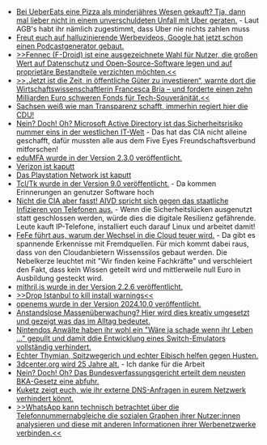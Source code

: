 * [Bei UeberEats eine Pizza als minderjähres Wesen gekauft? Tja, dann mal lieber nicht in einem unverschuldeten Unfall mit Uber geraten.](https://blog.fefe.de/?ts=9804969e) - Laut AGB's habt ihr nämlich zugestimmt, dass Uber nie nichts zahlen muss
* [Freut euch auf halluzinierende Werbevideos, Google hat jetzt schon einen Podcastgenerator gebaut.](https://blog.fefe.de/?ts=98049367)
* [>>Fennec (F-Droid) ist eine ausgezeichnete Wahl für Nutzer, die großen Wert auf Datenschutz und Open-Source-Software legen und auf proprietäre Bestandteile verzichten möchten.<<](https://www.kuketz-blog.de/fennec-und-mull-sichere-und-datenschutzfreundliche-android-browser-teil-5/)
* [>>„Jetzt ist die Zeit, in öffentliche Güter zu investieren“, warnte dort die Wirtschaftswissenschaftlerin Francesca Bria – und forderte einen zehn Milliarden Euro schweren Fonds für Tech-Souveränität.<<](https://netzpolitik.org/2024/big-tech-muss-weg-weltweite-zivilgesellschaft-will-tech-riesen-zerschlagen/)
* [Sachsen weiß wie man Transparenz schafft, immerhin regiert hier die CDU!](https://blog.fefe.de/?ts=980423fc)
* [Nein? Doch! Oh? Microsoft Active Directory ist das Sicherheitsrisiko nummer eins in der westlichen IT-Welt](https://blog.fefe.de/?ts=980473ec) - Das hat das CIA nicht alleine geschafft, dafür mussten alle aus dem Five Eyes Freundschaftsverbund mitforschen!
* [eduMFA wurde in der Version 2.3.0 veröffentlicht.](https://github.com/eduMFA/eduMFA/releases/tag/v2.3.0)
* [Verizon ist kaputt](https://www.borncity.com/blog/2024/10/01/verizon-ausfall-in-den-usa/)
* [Das Playstation Network ist kaputt](https://www.bleepingcomputer.com/news/gaming/the-playstation-network-is-down-in-a-global-outage/)
* [Tcl/Tk wurde in der Version 9.0 veröffentlicht.](https://www.tcl-lang.org/software/tcltk/9.0.html) - Da kommen Erinnerungen an genutzer Software hoch
* [Nicht die CIA aber fasst! AIVD spricht sich gegen das staatliche Infizieren von Telefonen aus.](https://blog.fefe.de/?ts=9802ef02) - Wenn die Sicherheitslücken ausgenutzt statt geschlossen werden, würde dies die digitale Resilienz gefährende. Leute kauft IP-Telefone, installiert euch darauf Linux und arbeitet damit!
* [FeFe führt aus, warum der Wechsel in die Cloud teuer wird.](https://blog.fefe.de/?ts=9802e526) - Da gibt es spannende Erkennisse mit Fremdquellen. Für mich kommt dabei raus, dass von den Cloudanbietern Wissenssilos gebaut werden. Die Nebelkerze leuchtet mit "Wir finden keine Fachkräfte" und verschleiert den Fakt, dass kein Wissen geteilt wird und mittlerweile null Euro in Ausbildung gesteckt wird.
* [mithril.js wurde in der Version 2.2.6 veröffentlicht.](https://github.com/MithrilJS/mithril.js/releases/tag/v2.2.6)
* [>>Drop Istanbul to kill install warnings<<](https://github.com/MithrilJS/mithril.js/pull/2979)
* [openems wurde in der Version 2024.10.0 veröffentlicht.](https://github.com/OpenEMS/openems/releases/tag/2024.10.0)
* [Anstandslose Massenüberwachung? Hier wird dies kreativ umgesetzt und gezeigt was das im Alltag bedeutet.](https://walzr.com/bop-spotter)
* [Nintendos Anwälte haben ihr wohl ein "Wäre ja schade wenn ihr Leben ..." gepullt und damit ddie Entwicklung eines Switch-Emulators vollständig verhindert.](https://wiidatabase.de/entwicklung-von-ryujinx-eingestellt/)
* [Echter Thymian, Spitzwegerich und echter Eibisch helfen gegen Husten.](https://www.kostbarenatur.net/heilpflanzen-gegen-husten/)
* [3dcenter.org wird 25 Jahre alt.](http://www.3dcenter.org/news/neuer-artikel-25-jahre-3dcenter-25-jahre-it-geschichte) - Ich danke für die Arbeit
* [Nein? Doch! Oh? Das Bundesverfassungsgericht erteilt dem neusten BKA-Gesetz eine abfuhr.](https://netzpolitik.org/2024/bundesverfassungsgericht-bka-gesetz-erneut-in-teilen-verfassungswidrig/)
* [Kuketz zeigt euch, wie ihr externe DNS-Anfragen in eurem Netzwerk verhindert könnt.](https://www.kuketz-blog.de/pi-hole-und-fritzbox-dns-umgehung-bypassing-verhindern/)
* [>>WhatsApp kann technisch betrachtet über die Telefonnummernabgleiche die sozialen Graphen ihrer Nutzer:innen analysieren und diese mit anderen Informationen ihrer Werbenetzwerke verbinden.<<](https://netzpolitik.org/2024/digitale-muendigkeit-whatsapp-nein-danke/)
